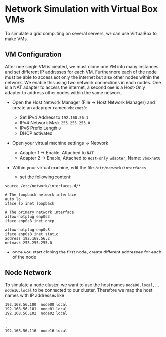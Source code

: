 # Network Simulation with Virtual Box VMs
To simulate a grid computing on several servers, we can use VirtualBox to make VMs.

## VM Configuration
After one single VM is created, we must clone one VM into many instances and set different IP addresses for each VM.
Furthermore each of the node must be able to access not only the internet but also other nodes within the network.
We enable this using two network connections in each nodes. One is a NAT adapter to access the internet, a second
one is a Host-Only adapter to address other nodes within the same network.

* Open the Host Network Manager (File -> Host Network Manager) and create an adaprger named `vboxnet0`:
  * Set IPv4 Address to `192.168.56.1`
  * IPv4 Network Mask `255.255.255.0`
  * IPv6 Prefix Length `0`
  * DHCP activated

* Open your virtual machine settings -> Network
  * Adapter 1 -> Enable, Attached to `NAT`
  * Adapter 2 -> Enable, Attached to `Host-only Adapter`, Name: `vboxnet0`
  
* Within your virtual machine, edit the file `/etc/network/interfaces`
  * set the following content:
```
source /etc/network/interfaces.d/*

# The loopback network interface
auto lo
iface lo inet loopback

# The primary network interface
allow-hotplug enp0s3
iface enp0s3 inet dhcp

allow-hotplug enp0s8
iface enp0s8 inet static
address 192.168.56.2
netmask 255.255.255.0
```

* once you start cloning the first node, create different addresses for each of the node

## Node Network
To simulate a node cluster, we want to use the host names `node00.local`, ... `node16.local` to be connected to our cluster.
Therefore we map the host names with IP addresses like
```
192.168.56.100	node00.local
192.168.56.101	node01.local
192.168.56.102	node02.local
.
.
.
192.168.56.116	node16.local
```
